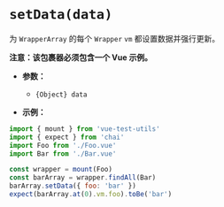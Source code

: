 # `setData(data)`

为 `WrapperArray` 的每个 `Wrapper` `vm` 都设置数据并强行更新。

**注意：该包裹器必须包含一个 Vue 示例。**

- **参数：**
  - `{Object} data`

- **示例：**

```js
import { mount } from 'vue-test-utils'
import { expect } from 'chai'
import Foo from './Foo.vue'
import Bar from './Bar.vue'

const wrapper = mount(Foo)
const barArray = wrapper.findAll(Bar)
barArray.setData({ foo: 'bar' })
expect(barArray.at(0).vm.foo).toBe('bar')
```
